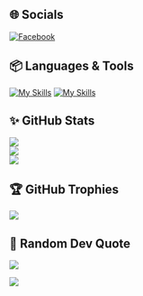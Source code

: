 ## :globe_with_meridians: Socials
[![Facebook](https://img.shields.io/badge/Facebook-%231877F2.svg?logo=Facebook&logoColor=white)](https://www.facebook.com/nhattVim) 

## :package: Languages & Tools
[![My Skills](https://skillicons.dev/icons?i=html,css,js,java,markdown,cpp,cs,react,express,nodejs,net,mui,tailwindcss,mongodb)]()
[![My Skills](https://skillicons.dev/icons?i=unity,git,github,docker,figma,linux,ubuntu,arch,neovim)]()

## :sparkles: GitHub Stats
![](https://github-readme-stats.vercel.app/api?username=nhattVim&theme=radical&hide_border=false&include_all_commits=false&count_private=false)<br/>
![](https://readme-streak-stats.vercel.app/?user=nhattVim&theme=radical&hide_border=false)<br/>
![](https://github-readme-stats.vercel.app/api/top-langs/?username=nhattVim&theme=radical&hide_border=false&include_all_commits=false&count_private=false&layout=compact)

## :trophy: GitHub Trophies
![](https://github-trophies.vercel.app/?username=nhattVim&theme=radical&no-frame=false&no-bg=false&margin-w=4)

## :dizzy: Random Dev Quote
![](https://quotes-github-readme.vercel.app/api?type=horizontal&theme=radical)

![](https://komarev.com/ghpvc/?username=nhattVim&color=blue&style=flat)

<!-- ![](https://github-readme-streak-stats.herokuapp.com/?user=nhattVim&theme=radical&hide_border=false)<br/> -->
<!-- [![](https://visitcount.itsvg.in/api?id=nhattVim&icon=0&color=0)](https://visitcount.itsvg.in) -->
